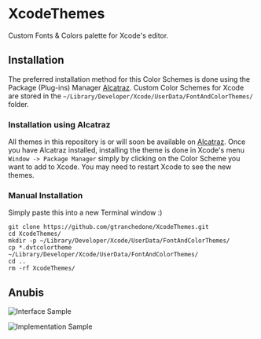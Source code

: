 XcodeThemes
===========

Custom Fonts &amp; Colors palette for Xcode's editor.

Installation
------------

The preferred installation method for this Color Schemes is done using the Package (Plug-ins) Manager [Alcatraz](https://github.com/supermarin/Alcatraz).
Custom Color Schemes for Xcode are stored in the `~/Library/Developer/Xcode/UserData/FontAndColorThemes/` folder.

### Installation using Alcatraz

All themes in this repository is or will soon be available on [Alcatraz](https://github.com/supermarin/Alcatraz).
Once you have Alcatraz installed, installing the theme is done in Xcode's menu `Window -> Package Manager` simply by clicking on the Color Scheme you want to add to Xcode. You may need to restart Xcode to see the new themes.

### Manual Installation

Simply paste this into a new Terminal window :)

    git clone https://github.com/gtranchedone/XcodeThemes.git
    cd XcodeThemes/
    mkdir -p ~/Library/Developer/Xcode/UserData/FontAndColorThemes/
    cp *.dvtcolortheme ~/Library/Developer/Xcode/UserData/FontAndColorThemes/
    cd ..
    rm -rf XcodeThemes/
    
    
Anubis
----

![Interface Sample](https://raw.github.com/gtranchedone/XcodeThemes/master/Anubis%20Class%20Interface%20Sample.png)

![Implementation Sample](https://raw.github.com/gtranchedone/XcodeThemes/master/Anubis%20Class%20Implementation%20Sample.png)
